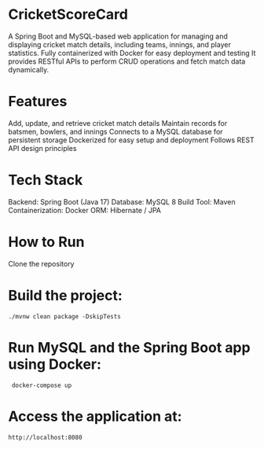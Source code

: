 # CricketScoreCard
A Spring Boot and MySQL-based web application for managing and displaying cricket match details, including teams, innings, and player statistics. Fully containerized with Docker for easy deployment and testing
It provides RESTful APIs to perform CRUD operations and fetch match data dynamically.
# Features
Add, update, and retrieve cricket match details
Maintain records for batsmen, bowlers, and innings
Connects to a MySQL database for persistent storage
Dockerized for easy setup and deployment
Follows REST API design principles

# Tech Stack
Backend: Spring Boot (Java 17)
Database: MySQL 8
Build Tool: Maven
Containerization: Docker
ORM: Hibernate / JPA

# How to Run
Clone the repository
  # Build the project:
    ./mvnw clean package -DskipTests
  # Run MySQL and the Spring Boot app using Docker:
     docker-compose up
  # Access the application at:
    http://localhost:8080
